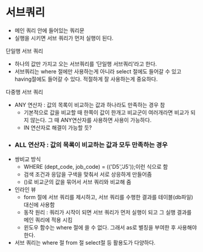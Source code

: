 # 서브쿼리

* 메인 쿼리 안에 들어있는 쿼리문
* 실행을 시키면 서브 쿼리가 먼저 실행이 된다.

단일행 서브 쿼리

* 하나의 값만 가지고 오는 서브쿼리를 ‘단일행 서브쿼리’라고 한다.
* 서브쿼리는 where 절에만 사용하는게 아니라 select 절에도 들어갈 수 있고 having절에도 들어갈 수 있다. 적절하게 잘 사용하는게 중요하다.

다중행 서브 쿼리

* ANY 연산자 : 값의 목록이 비교하는 값과 하나라도 만족하는 경우 참
  * 기본적으로 값을 비교할 때 한쪽이 값이 한개고 비교군이 여러개라면 비교가 되지 않는다. 그 때 ANY연산자를 사용하면 사용이 가능하다.
  * IN 연산자로 해결이 가능할 듯?
* ### ALL 연산자 : 값의 목록이 비교하는 값과 모두 만족하는 경우
* 쌍비교 방식
  * WHERE (dept\_code, job\_code) = (('D5','J5'));이런 식으로 함
  * 검색 조건과 응답을 구색을 맞춰서 서로 상응하게 만들어줌
  * ()로 비교군의 값을 묶어서 서브 쿼리와 비교해 줌
* 인라인 뷰
  * form 절에 서브 쿼리를 제시하고, 서브 쿼리를 수행한 결과를 테이블(db파일) 대신에 사용함
  * 동작 원리 : 쿼리가 시작이 되면 서브 쿼리가 먼저 실행이 되고 그 실행 결과를 메인 쿼리에 적용 시킴
  * 윈도우 함수는 where 절에 쓸 수 없다. 그래서 as로 별칭을 부여한 후 사용해야 한다.
* 서브 쿼리는 where 절 from 절 select절 등 활용도가 다양하다.
